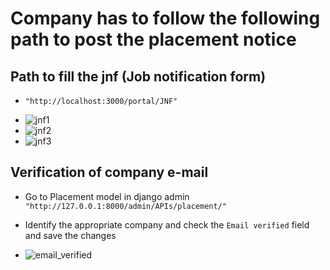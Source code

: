 
# Company has to follow the following path to post the placement notice

## Path to fill the jnf (Job notification form)
- `"http://localhost:3000/portal/JNF"`

<!-- insrt images from wflow_images folder -->

- ![jnf1](wflow_images/Screenshot(116).png)
- ![jnf2](wflow_images/Screenshot(119).png)
- ![jnf3](wflow_images/Screenshot(120).png)


## Verification of company e-mail
- Go to Placement model in django admin `"http://127.0.0.1:8000/admin/APIs/placement/"`
- Identify the appropriate company and check the `Email verified` field and save the changes

- ![email_verified](wflow_images/Screenshot(131).png)